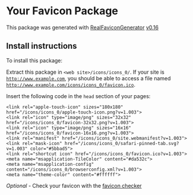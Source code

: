 # Your Favicon Package

This package was generated with [RealFaviconGenerator](https://realfavicongenerator.net/) [v0.16](https://realfavicongenerator.net/change_log#v0.16)

## Install instructions

To install this package:

Extract this package in <code>&lt;web site&gt;/icons/icons_0/</code>. If your site is <code>http://www.example.com</code>, you should be able to access a file named <code>http://www.example.com/icons/icons_0/favicon.ico</code>.

Insert the following code in the `head` section of your pages:

    <link rel="apple-touch-icon" sizes="180x180" href="/icons/icons_0/apple-touch-icon.png?v=1.003">
    <link rel="icon" type="image/png" sizes="32x32" href="/icons/icons_0/favicon-32x32.png?v=1.003">
    <link rel="icon" type="image/png" sizes="16x16" href="/icons/icons_0/favicon-16x16.png?v=1.003">
    <link rel="manifest" href="/icons/icons_0/site.webmanifest?v=1.003">
    <link rel="mask-icon" href="/icons/icons_0/safari-pinned-tab.svg?v=1.003" color="#5bbad5">
    <link rel="shortcut icon" href="/icons/icons_0/favicon.ico?v=1.003">
    <meta name="msapplication-TileColor" content="#da532c">
    <meta name="msapplication-config" content="/icons/icons_0/browserconfig.xml?v=1.003">
    <meta name="theme-color" content="#ffffff">

*Optional* - Check your favicon with the [favicon checker](https://realfavicongenerator.net/favicon_checker)
